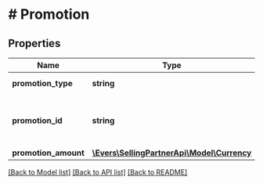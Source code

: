 # # Promotion

## Properties

Name | Type | Description | Notes
------------ | ------------- | ------------- | -------------
**promotion_type** | **string** | The type of promotion. | [optional]
**promotion_id** | **string** | The seller-specified identifier for the promotion. | [optional]
**promotion_amount** | [**\Evers\SellingPartnerApi\Model\Currency**](Currency.md) |  | [optional]

[[Back to Model list]](../../README.md#models) [[Back to API list]](../../README.md#endpoints) [[Back to README]](../../README.md)
